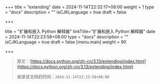 +++
title = "extending"
date = 2024-11-14T22:32:17+08:00
weight = 1
type = "docs"
description = ""
isCJKLanguage = true
draft = false

+++

title = "扩展和嵌入 Python 解释器"
linkTitle="扩展和嵌入 Python 解释器"
date = 2024-11-14T22:23:58+08:00
type = "docs"
description = ""
isCJKLanguage = true
draft = false
[menu.main]
    weight = 90

+++

> 原文：[https://docs.python.org/zh-cn/3.13/extending/index.html](https://docs.python.org/zh-cn/3.13/extending/index.html)
>
> 收录该文档的时间：`2024-11-14T22:23:58+08:00`

